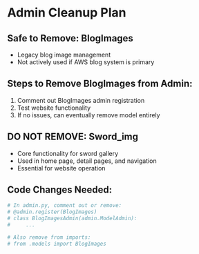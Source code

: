 # Admin Cleanup Plan

## Safe to Remove: BlogImages
- Legacy blog image management
- Not actively used if AWS blog system is primary

## Steps to Remove BlogImages from Admin:
1. Comment out BlogImages admin registration
2. Test website functionality
3. If no issues, can eventually remove model entirely

## DO NOT REMOVE: Sword_img
- Core functionality for sword gallery
- Used in home page, detail pages, and navigation
- Essential for website operation

## Code Changes Needed:
```python
# In admin.py, comment out or remove:
# @admin.register(BlogImages)
# class BlogImagesAdmin(admin.ModelAdmin):
#     ...

# Also remove from imports:
# from .models import BlogImages
```